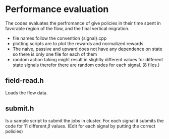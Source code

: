 # Performance evaluation

The codes evaluates the perfromance of give policies in their time
spent in favorable region of the flow, and the final vertical migration.

- file names follow the convention {signal}.cpp
- plotting scripts are to plot the rewards and normalized rewards.
- The naive, passive and upward does not have any dependence on state so there is only one file for each of them
- random action taking might result in slightly different values for different state signals therefor there are random
codes for each signal. (8 files.)

## field-read.h 
Loads the flow data.

## submit.h
Is a sample script to submit the jobs in cluster. 
For each signal it submits the code for 11 different $\beta$ values.
(Edit for each signal by putting the correct policies)
